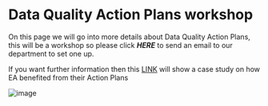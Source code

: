# Data Quality Action Plans workshop

On this page we will go into more details about Data Quality Action Plans, this will be a workshop so please click **_HERE_** to send an email to our department to set one up.


If you want further information then this [LINK](spread_embed_1) will show a case study on how EA benefited from their Action Plans

![image](https://user-images.githubusercontent.com/92517253/194820571-c2390719-b167-4cb2-b336-04ad851cbdec.png)
